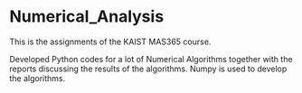 # Numerical_Analysis
This is the assignments of the KAIST MAS365 course.

Developed Python codes for a lot of Numerical Algorithms together with the reports discussing the results of the algorithms. Numpy is used to develop the algorithms. 


